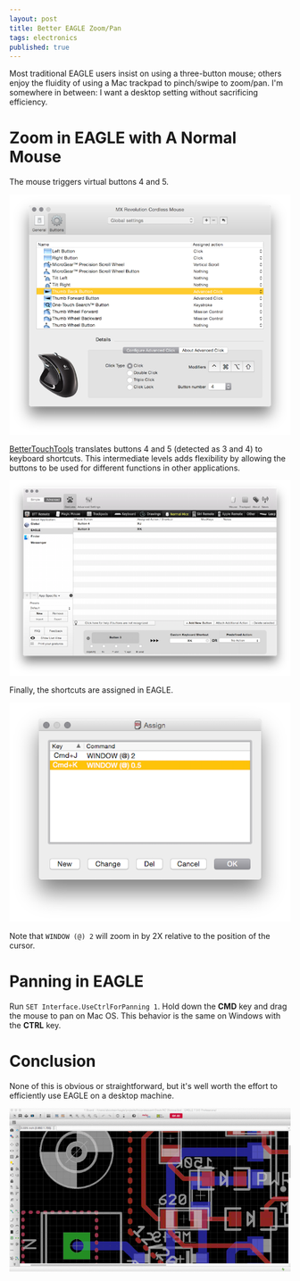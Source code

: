 ```yaml
---
layout: post
title: Better EAGLE Zoom/Pan
tags: electronics
published: true
---
```


Most traditional EAGLE users insist on using a three-button mouse; others enjoy the fluidity of using a Mac trackpad to pinch/swipe to zoom/pan. I'm somewhere in between: I want a desktop setting without sacrificing efficiency.

# Zoom in EAGLE with A Normal Mouse

The mouse triggers virtual buttons 4 and 5.

![image](/media/2016-02-06-eagle-mouse/ss-1.png)

[BetterTouchTools](https://www.boastr.net/) translates buttons 4 and 5 (detected as 3 and 4) to keyboard shortcuts. This intermediate levels adds flexibility by allowing the buttons to be used for different functions in other applications.

![image](/media/2016-02-06-eagle-mouse/ss-2.png)

Finally, the shortcuts are assigned in EAGLE.

![image](/media/2016-02-06-eagle-mouse/ss-3.png)

Note that `WINDOW (@) 2` will zoom in by 2X relative to the position of the cursor.

# Panning in EAGLE

Run `SET Interface.UseCtrlForPanning 1`. Hold down the **CMD** key and drag the mouse to pan on Mac OS. This behavior is the same on Windows with the **CTRL** key.

# Conclusion

None of this is obvious or straightforward, but it's well worth the effort to efficiently use EAGLE on a desktop machine.

![image](/media/2016-02-06-eagle-mouse/demo.gif)